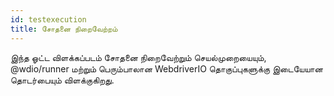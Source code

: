 ```yaml
---
id: testexecution
title: சோதனை நிறைவேற்றம்
---
```

இந்த ஓட்ட விளக்கப்படம் சோதனை நிறைவேற்றும் செயல்முறையையும், @wdio/runner மற்றும் பெரும்பாலான WebdriverIO தொகுப்புகளுக்கு இடையேயான தொடர்பையும் விளக்குகிறது.

<CreateFlowcharts id='testexecution' />